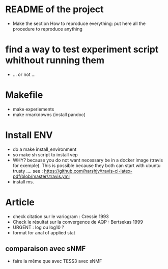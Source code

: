 # README of the project
- Make the section How to reproduce everything: put here all the procedure to reproduce anything

# find a way to test experiment script whithout running them
- ... or not ...

# Makefile
- make experiements
- make rmarkdowns (install pandoc)

# Install ENV
- do a make install_environment
- so make sh script to install vep
- WHY? because you do not want necessary be in a docker image (travis for exemple). This is possible because they both can start with ubuntu trusty .... see : https://github.com/harshjv/travis-ci-latex-pdf/blob/master/.travis.yml
- install ms.

# Article
- check citation sur le variogram : Cressie 1993
- Check le résultat sur la convergence de AQP : Bertsekas 1999
- URGENT : log ou log10 ?
- format for anal of applied stat

## comparaison avec sNMF
- faire la même que avec TESS3 avec sNMF
